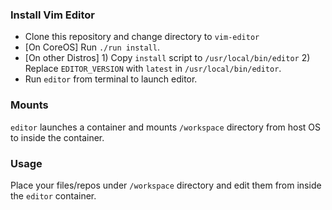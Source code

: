 ### Install Vim Editor
* Clone this repository and change directory to `vim-editor`
* [On CoreOS] Run `./run install`.
* [On other Distros] 1) Copy `install` script to `/usr/local/bin/editor` 2) Replace `EDITOR_VERSION` with `latest` in `/usr/local/bin/editor`.
* Run `editor` from terminal to launch editor.

### Mounts
`editor` launches a container and mounts `/workspace` directory from host OS to inside the container.

### Usage
Place your files/repos under `/workspace` directory and edit them from inside the `editor` container.
